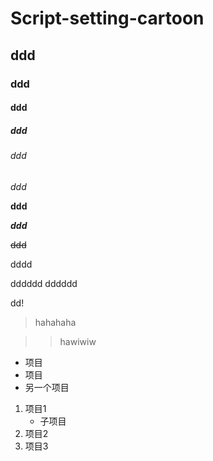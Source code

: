 # Script-setting-cartoon
## ddd
### ddd
#### ddd
##### ddd
###### ddd

*ddd*

**ddd**

***ddd***

~~ddd~~

dddd

dddddd
dddddd

dd!

> hahahaha

>>hawiwiw

* 项目
* 项目 
* 另一个项目

1. 项目1
    * 子项目
2. 项目2
3. 项目3
